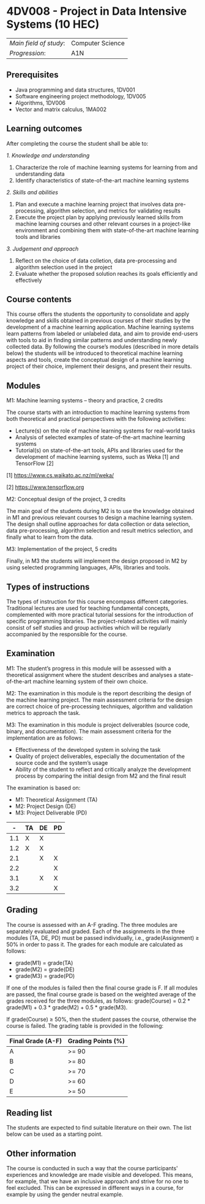 # 4DV008 - Project in Data Intensive Systems (10 HEC)

|     |     |
| --- | --- | 
| *Main field of study*: | Computer Science | 
| *Progression*: | A1N | 

## Prerequisites

- Java programming and data structures, 1DV001
- Software engineering project methodology, 1DV005
- Algorithms, 1DV006
- Vector and matrix calculus, 1MA002

## Learning outcomes

After completing the course the student shall be able to:

*1. Knowledge and understanding*

1. Characterize the role of machine learning systems for learning from and understanding data
2. Identify characteristics of state-of-the-art machine learning systems

*2. Skills and abilities*

1. Plan and execute a machine learning project that involves data pre-processing, algorithm selection, and metrics for validating results
2. Execute the project plan by applying previously learned skills from machine learning courses and other relevant courses in a project-like environment and combining them with state-of-the-art machine learning tools and libraries

*3.	Judgement and approach*

1. Reflect on the choice of data colletion, data pre-processing and algorithm selection used in the project
2. Evaluate whether the proposed solution reaches its goals efficiently and effectively

## Course contents

This course offers the students the opportunity to consolidate and apply knowledge and skills obtained in previous courses of their studies by the development of a machine learning 
application. 
Machine learning systems learn patterns from labeled or unlabeled data, and aim to provide end-users with tools to aid in finding similar patterns and understanding newly collected data. 
By following the course’s modules (described in more details below) the students will be introduced to theoretical machine learning aspects and tools, 
create the conceptual design of a machine learning project of their choice, implement their designs, and present their results.

## Modules

M1: Machine learning systems – theory and practice, 2 credits

The course starts with an introduction to machine learning systems from both theoretical and practical perspectives with the following activities:

- Lecture(s) on the role of machine learning systems for real-world tasks
- Analysis of selected examples of state-of-the-art machine learning systems
- Tutorial(s) on state-of-the-art tools, APIs and libraries used for the development of machine learning systems, such as Weka [1] and TensorFlow [2]

[1] https://www.cs.waikato.ac.nz/ml/weka/

[2] https://www.tensorflow.org

M2: Conceptual design of the project, 3 credits

The main goal of the students during M2 is to use the knowledge obtained in M1 and previous relevant courses to design a machine learning system. The design shall outline approaches for data 
collection or data selection, data pre-processing, algorithm selection and result metrics selection, and finally what to learn from the data.

M3: Implementation of the project, 5 credits

Finally, in M3 the students will implement the design proposed in M2 by using selected programming languages, APIs, libraries and tools.

## Types of instructions

The types of instruction for this course encompass different categories. Traditional lectures are used for teaching fundamental concepts, complemented with more practical 
tutorial sessions for the introduction of specific programming libraries. The project-related activities will mainly consist of self studies and group activities which will be regularly accompanied 
by the responsible for the course.

## Examination

M1: The student’s progress in this module will be assessed with a theoretical assignment where the student describes and analyses a state-of-the-art machine learning system of their own choice.

M2: The examination in this module is the report describing the design of the machine learning project. The main assessment criteria for the design are correct choice of pre-processing techniques, 
algorithm and validation metrics to approach the task.

M3: The examination in this module is project deliverables (source code, binary, and documentation). The main assessment criteria for the implementation are as follows:
- Effectiveness of the developed system in solving the task
- Quality of project deliverables, especially the documentation of the source code and the system’s usage
- Ability of the student to reflect and critically analyze the development process by comparing the initial design from M2 and the final result

The examination is based on: 

- M1: Theoretical Assignment (TA)
- M2: Project Design (DE)
- M3: Project Deliverable (PD) 

|  -   | TA  | DE  | PD  |
| ---  | --- | --- | --- | 
| 1.1  | X   | X   |     | 
| 1.2  | X   | X   |     | 
| 2.1  |     | X   | X   | 
| 2.2  |     |     | X   | 
| 3.1  |     | X   | X   | 
| 3.2  |     |     | X   | 

## Grading

The course is assessed with an A-F grading. The three modules are separately evaluated and graded. Each of the assignments in the three modules (TA, DE, PD) must be passed individually, 
i.e., grade(Assignment) ≥ 50% in order to pass it. The grades for each module are calculated as follows:

- grade(M1) = grade(TA)
- grade(M2) = grade(DE)
- grade(M3) = grade(PD)

If one of the modules is failed then the final course grade is F. If all modules are passed, the final course grade is based on the weighted average of the grades 
received for the three modules, as follows: grade(Course) = 0.2 * grade(M1) + 0.3 * grade(M2) + 0.5 * grade(M3).

If grade(Course) ≥ 50%, then the student passes the course, otherwise the course is failed. The grading table is provided in the following:

|Final Grade (A-F) | Grading Points (%) |
| ---------------  | ------------------ |
| A                | >= 90              |
| B                | >= 80              |
| C                | >= 70              |
| D                | >= 60              |
| E                | >= 50              |


## Reading list

The students are expected to find suitable literature on their own. The list below can be used as a starting point.



## Other information

The course is conducted in such a way that the course participants' experiences and knowledge are made visible and developed. This means, for example, that we have an inclusive approach and strive for no one to feel excluded. This can be expressed in different ways in a course, for example by using the gender neutral example.